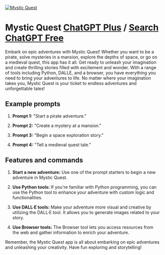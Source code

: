 
[![Mystic Quest](https://files.oaiusercontent.com/file-p7yeipsLkloisWChxCZTzDz9?se=2123-10-16T20%3A31%3A37Z&sp=r&sv=2021-08-06&sr=b&rscc=max-age%3D31536000%2C%20immutable&rscd=attachment%3B%20filename%3D603c143c-146c-4ffb-8a7a-c6fd6f12c8ba.png&sig=qICl4ks%2BePr7aJI4K7rneTVGBTckzuNU6dhHbaagKrw%3D)](https://chat.openai.com/g/g-JS0x8HTJL-mystic-quest)

# Mystic Quest [ChatGPT Plus](https://chat.openai.com/g/g-JS0x8HTJL-mystic-quest) / [Search ChatGPT Free](https://gptcall.net/index.html#/?search=Mystic%20Quest)

Embark on epic adventures with Mystic Quest! Whether you want to be a pirate, solve mysteries in a mansion, explore the depths of space, or go on a medieval quest, this app has it all. Get ready to unleash your imagination and create thrilling stories filled with excitement and wonder. With a range of tools including Python, DALLE, and a browser, you have everything you need to bring your adventures to life. No matter where your imagination takes you, Mystic Quest is your ticket to endless adventures and unforgettable tales!

## Example prompts

1. **Prompt 1:** "Start a pirate adventure."

2. **Prompt 2:** "Create a mystery at a mansion."

3. **Prompt 3:** "Begin a space exploration story."

4. **Prompt 4:** "Tell a medieval quest tale."

## Features and commands

1. **Start a new adventure:** Use one of the prompt starters to begin a new adventure in Mystic Quest.

2. **Use Python tools:** If you're familiar with Python programming, you can use the Python tool to enhance your adventure with custom logic and functionalities.

3. **Use DALL·E tools:** Make your adventure more visual and creative by utilizing the DALL·E tool. It allows you to generate images related to your story.

4. **Use Browser tools:** The Browser tool lets you access resources from the web and gather information to enrich your adventure.

Remember, the Mystic Quest app is all about embarking on epic adventures and unleashing your creativity. Have fun exploring and storytelling!


